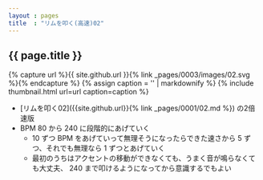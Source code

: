 ```yaml
---
layout : pages
title  : "リムを叩く(高速)02"
---
```


## {{ page.title }}

{% capture url %}{{ site.github.url }}{% link _pages/0003/images/02.svg %}{% endcapture %}
{% assign caption = '' | markdownify %}
{% include thumbnail.html url=url caption=caption %}


* [リムを叩く02]({{site.github.url}}{% link _pages/0001/02.md %}) の2倍速版
* BPM 80 から 240 に段階的にあげていく
  * 10 ずつ BPM をあげていって無理そうになったらできた速さから 5 ずつ、それでも無理なら 1 ずつとあげていく
  * 最初のうちはアクセントの移動ができなくても、うまく音が鳴らなくても大丈夫、 240 まで叩けるようになってから意識するでもよい